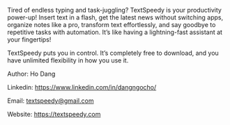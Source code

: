 Tired of endless typing and task-juggling? TextSpeedy is your productivity power-up! Insert text in a flash, get the latest news without switching apps, organize notes like a pro, transform text effortlessly, and say goodbye to repetitive tasks with automation. It’s like having a lightning-fast assistant at your fingertips!

TextSpeedy puts you in control. It’s completely free to download, and you have unlimited flexibility in how you use it.

Author: Ho Dang

Linkedin: https://www.linkedin.com/in/dangngocho/

Email: textspeedy@gmail.com

Website: https://textspeedy.com
